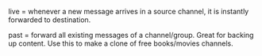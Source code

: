 live = whenever a new message arrives in a source channel, it is instantly forwarded to destination.

past = forward all existing messages of a channel/group. Great for backing up content. Use this to make a clone of free books/movies channels.